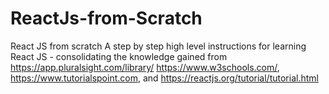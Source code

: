 # ReactJs-from-Scratch
React JS from scratch
A step by step high level instructions for learning React JS - consolidating the knowledge gained from https://app.pluralsight.com/library/
https://www.w3schools.com/, https://www.tutorialspoint.com, and https://reactjs.org/tutorial/tutorial.html

